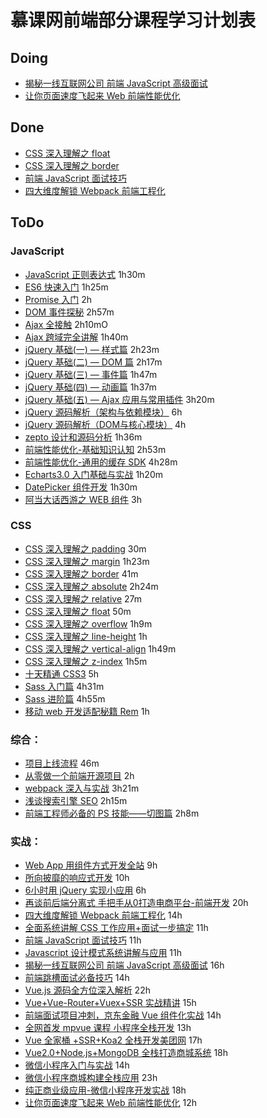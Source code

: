 # 慕课网前端部分课程学习计划表

## Doing

- [揭秘一线互联网公司 前端 JavaScript 高级面试](https://coding.imooc.com/class/190.html)
- [让你页面速度飞起来 Web 前端性能优化](https://coding.imooc.com/class/130.html)

## Done

- [CSS 深入理解之 float](http://www.imooc.com/learn/121)
- [CSS 深入理解之 border](http://www.imooc.com/learn/755)
- [前端 JavaScript 面试技巧](https://coding.imooc.com/class/115.html)
- [四大维度解锁 Webpack 前端工程化](https://coding.imooc.com/class/171.html)

## ToDo

### JavaScript

- [JavaScript 正则表达式](http://www.imooc.com/learn/706) 1h30m
- [ES6 快速入门](http://www.imooc.com/learn/955) 1h25m
- [Promise 入门](http://www.imooc.com/learn/949) 2h
- [DOM 事件探秘](http://www.imooc.com/learn/138) 2h57m
- [Ajax 全接触](http://www.imooc.com/learn/250) 2h10mO
- [Ajax 跨域完全讲解](http://www.imooc.com/learn/947) 1h40m
- [jQuery 基础(一) — 样式篇](http://www.imooc.com/learn/418) 2h23m
- [jQuery 基础(二) — DOM 篇](http://www.imooc.com/learn/530) 2h17m
- [jQuery 基础(三) — 事件篇](http://www.imooc.com/learn/429) 1h47m
- [jQuery 基础(四) — 动画篇](http://www.imooc.com/learn/430) 1h37m
- [jQuery 基础(五) — Ajax 应用与常用插件](http://www.imooc.com/learn/762) 3h20m
- [jQuery 源码解析（架构与依赖模块）](http://www.imooc.com/learn/172) 6h
- [jQuery 源码解析（DOM与核心模块）](http://www.imooc.com/learn/222) 4h
- [zepto 设计和源码分析](http://www.imooc.com/learn/745) 1h36m
- [前端性能优化-基础知识认知](http://www.imooc.com/learn/580) 2h53m
- [前端性能优化-通用的缓存 SDK](http://www.imooc.com/learn/866) 4h28m
- [Echarts3.0 入门基础与实战](http://www.imooc.com/learn/687) 1h20m
- [DatePicker 组件开发](http://www.imooc.com/learn/820) 1h30m
- [阿当大话西游之 WEB 组件](http://www.imooc.com/learn/99) 3h

### CSS

- [CSS 深入理解之 padding](http://www.imooc.com/learn/710) 30m
- [CSS 深入理解之 margin](http://www.imooc.com/learn/680) 1h23m
- [CSS 深入理解之 border](http://www.imooc.com/learn/755) 41m
- [CSS 深入理解之 absolute](http://www.imooc.com/learn/192) 2h24m
- [CSS 深入理解之 relative](http://www.imooc.com/learn/565) 27m
- [CSS 深入理解之 float](http://www.imooc.com/learn/121) 50m
- [CSS 深入理解之 overflow](http://www.imooc.com/learn/256) 1h9m
- [CSS 深入理解之 line-height](http://www.imooc.com/learn/403) 1h
- [CSS 深入理解之 vertical-align](http://www.imooc.com/learn/542) 1h49m
- [CSS 深入理解之 z-index](http://www.imooc.com/learn/643) 1h5m
- [十天精通 CSS3](http://www.imooc.com/learn/33) 5h
- [Sass 入门篇](http://www.imooc.com/learn/311) 4h31m
- [Sass 进阶篇](http://www.imooc.com/learn/436) 4h55m
- [移动 web 开发适配秘籍 Rem](http://www.imooc.com/learn/942) 1h

### 综合：

- [项目上线流程](http://www.imooc.com/learn/1004) 46m
- [从零做一个前端开源项目](http://www.imooc.com/learn/1003) 2h
- [webpack 深入与实战](http://www.imooc.com/learn/802) 3h21m
- [浅谈搜索引擎 SEO](http://www.imooc.com/learn/855) 2h15m
- [前端工程师必备的 PS 技能——切图篇](http://www.imooc.com/learn/506) 2h8m

### 实战：

- [Web App 用组件方式开发全站](https://coding.imooc.com/class/chapter/15.html) 9h
- [所向披靡的响应式开发](http://coding.imooc.com/class/50.html) 10h
- [6小时用 jQuery 实现小应用](https://coding.imooc.com/class/chapter/72.html) 6h
- [再谈前后端分离式 手把手从0打造电商平台-前端开发](https://coding.imooc.com/class/chapter/109.html) 20h
- [四大维度解锁 Webpack 前端工程化](https://coding.imooc.com/class/171.html) 14h
- [全面系统讲解 CSS 工作应用+面试一步搞定](https://coding.imooc.com/class/164.html) 11h
- [前端 JavaScript 面试技巧](https://coding.imooc.com/class/115.html) 11h
- [Javascript 设计模式系统讲解与应用](https://coding.imooc.com/class/255.html) 11h
- [揭秘一线互联网公司 前端 JavaScript 高级面试](https://coding.imooc.com/class/190.html) 16h
- [前端跳槽面试必备技巧](https://coding.imooc.com/class/129.html) 14h
- [Vue.js 源码全方位深入解析](https://coding.imooc.com/class/228.html) 22h
- [Vue+Vue-Router+Vuex+SSR 实战精讲](https://coding.imooc.com/class/196.html) 15h
- [前端面试项目冲刺，京东金融 Vue 组件化实战](https://coding.imooc.com/class/175.html) 14h
- [全网首发 mpvue 课程 小程序全栈开发](https://coding.imooc.com/class/218.html) 13h
- [Vue 全家桶 +SSR+Koa2 全栈开发美团网](https://coding.imooc.com/class/280.html) 17h
- [Vue2.0+Node.js+MongoDB 全栈打造商城系统](https://coding.imooc.com/class/113.html) 18h
- [微信小程序入门与实战](https://coding.imooc.com/class/75.html) 14h
- [微信小程序商城构建全栈应用](https://coding.imooc.com/class/97.html) 23h
- [纯正商业级应用-微信小程序开发实战](https://coding.imooc.com/class/251.html) 18h
- [让你页面速度飞起来 Web 前端性能优化](https://coding.imooc.com/class/130.html) 12h
